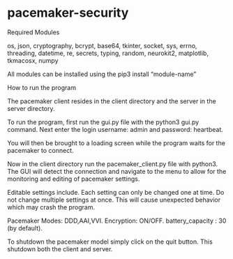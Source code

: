 # pacemaker-security
Required Modules

os, json, cryptography, bcrypt, base64, tkinter, socket, sys, errno, threading, datetime, re, secrets, typing, random, neurokit2, matplotlib, tkmacosx, numpy

All modules can be installed using the pip3 install “module-name”

How to run the program

The pacemaker client resides in the client directory and the server in the server directory.

To run the program, first run the gui.py file with the python3 gui.py command. Next enter the login username: admin and password: heartbeat.

You will then be brought to a loading screen while the program waits for the pacemaker to connect.

Now in the client directory run the pacemaker_client.py file with python3. The GUI will detect the connection and navigate to the menu to allow for the monitoring and editing of pacemaker settings.

Editable settings include. Each setting can only be changed one at time. Do not change multiple settings at once. This will cause unexpected behavior which may crash the program.

Pacemaker Modes: DDD,AAI,VVI. Encryption: ON/OFF. battery_capacity : 30 (by default).

To shutdown the pacemaker model simply click on the quit button. This shutdown both the client and server.